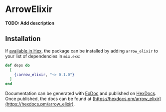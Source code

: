 # ArrowElixir

**TODO: Add description**

## Installation

If [available in Hex](https://hex.pm/docs/publish), the package can be installed
by adding `arrow_elixir` to your list of dependencies in `mix.exs`:

```elixir
def deps do
  [
    {:arrow_elixir, "~> 0.1.0"}
  ]
end
```

Documentation can be generated with [ExDoc](https://github.com/elixir-lang/ex_doc)
and published on [HexDocs](https://hexdocs.pm). Once published, the docs can
be found at [https://hexdocs.pm/arrow_elixir](https://hexdocs.pm/arrow_elixir).

